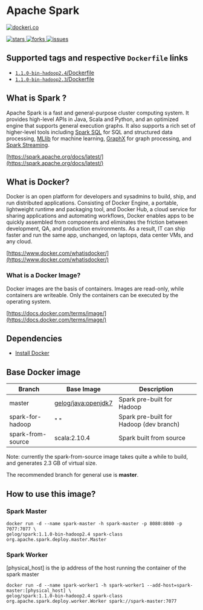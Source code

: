 # Apache Spark

[![dockeri.co](http://dockeri.co/image/gelog/spark)](https://registry.hub.docker.com/u/gelog/spark/)

[![stars](https://img.shields.io/github/stars/apache/spark.svg) ![forks](https://img.shields.io/github/forks/apache/spark.svg) ![issues](https://img.shields.io/github/issues/apache/spark.svg) ](https://github.com/apache/spark)

## Supported tags and respective `Dockerfile` links
- [`1.1.0-bin-hadoop2.4`/Dockerfile](https://github.com/GELOG/docker-ubuntu-spark/blob/master/1.1.0-bin-hadoop2.4/Dockerfile)
- [`1.1.0-bin-hadoop2.3`/Dockerfile](https://github.com/GELOG/docker-ubuntu-spark/blob/master/1.1.0-bin-hadoop2.3/Dockerfile)

## What is Spark ?
Apache Spark is a fast and general-purpose cluster computing system. It provides high-level APIs in Java, Scala and Python, and an optimized engine that supports general execution graphs. It also supports a rich set of higher-level tools including [Spark SQL](https://spark.apache.org/docs/latest/sql-programming-guide.html) for SQL and structured data processing, [MLlib](https://spark.apache.org/docs/latest/mllib-guide.html) for machine learning, [GraphX](https://spark.apache.org/docs/latest/graphx-programming-guide.html) for graph processing, and [Spark Streaming](https://spark.apache.org/docs/latest/streaming-programming-guide.html).

[https://spark.apache.org/docs/latest/](https://spark.apache.org/docs/latest/)

## What is Docker?
Docker is an open platform for developers and sysadmins to build, ship, and run distributed applications. Consisting of Docker Engine, a portable, lightweight runtime and packaging tool, and Docker Hub, a cloud service for sharing applications and automating workflows, Docker enables apps to be quickly assembled from components and eliminates the friction between development, QA, and production environments. As a result, IT can ship faster and run the same app, unchanged, on laptops, data center VMs, and any cloud.

[https://www.docker.com/whatisdocker/](https://www.docker.com/whatisdocker/)

### What is a Docker Image?
Docker images are the basis of containers. Images are read-only, while containers are writeable. Only the containers can be executed by the operating system.

[https://docs.docker.com/terms/image/](https://docs.docker.com/terms/image/)

## Dependencies
* [Install Docker](https://docs.docker.com/installation/)

## Base Docker image

| Branch               | Base Image      | Description               |
| -------------------- | --------------- | ------------------------- |
| master               | [gelog/java:openjdk7](https://registry.hub.docker.com/u/gelog/java/) | Spark pre-built for Hadoop |
| spark-for-hadoop     | "             " | Spark pre-built for Hadoop (dev branch) |
| spark-from-source    | scala:2.10.4    | Spark built from source |

Note: currently the spark-from-source image takes quite a while to build, and generates 2.3 GB of virtual size.

The recommended branch for general use is **master**.

## How to use this image?

### Spark Master
    docker run -d --name spark-master -h spark-master -p 8080:8080 -p 7077:7077 \
    gelog/spark:1.1.0-bin-hadoop2.4 spark-class org.apache.spark.deploy.master.Master
### Spark Worker
[physical_host] is the ip address of the host running the container of the spark master

    docker run -d --name spark-worker1 -h spark-worker1 --add-host=spark-master:[physical_host] \
    gelog/spark:1.1.0-bin-hadoop2.4 spark-class org.apache.spark.deploy.worker.Worker spark://spark-master:7077
